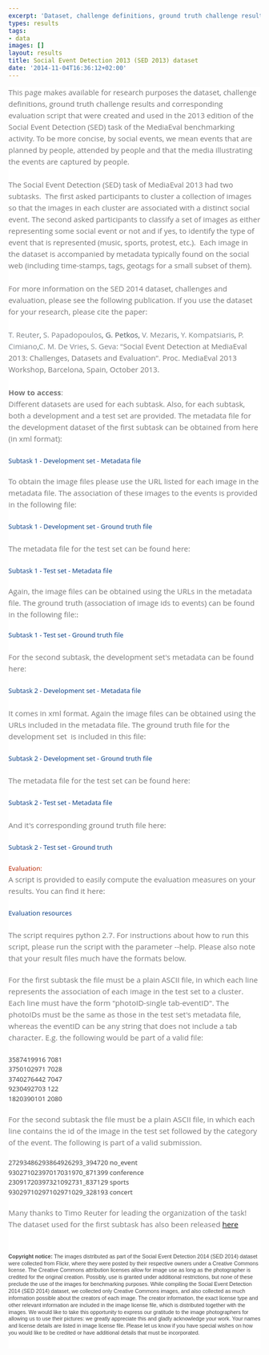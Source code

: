```yaml
---
excerpt: 'Dataset, challenge definitions, ground truth challenge results and corresponding evaluation script that were created and used in the 2013 edition of the Social Event Detection (SED) task of the MediaEval benchmarking activity'
types: results
tags:
- data
images: []
layout: results
title: Social Event Detection 2013 (SED 2013) dataset
date: '2014-11-04T16:36:12+02:00'
---
```

<div style="margin: 0px; padding: 0px; border: 0px; font-family: 'Open Sans', Helvetica, Arial, sans-serif; font-size: 15px; font-stretch: inherit; line-height: 23px; vertical-align: baseline; color: rgb(119, 119, 119); background-color: rgb(255, 255, 255);">This page makes available for research purposes the dataset, challenge definitions, ground truth challenge results and corresponding evaluation script that were created and used in the 2013 edition of the Social Event Detection (SED) task of the MediaEval benchmarking activity. To be more concise, by social events, we mean events that are planned by people, attended by people and that the media illustrating the events are captured by people.</div>
<div style="margin: 0px; padding: 0px; border: 0px; font-family: 'Open Sans', Helvetica, Arial, sans-serif; font-size: 15px; font-stretch: inherit; line-height: 23px; vertical-align: baseline; color: rgb(119, 119, 119); background-color: rgb(255, 255, 255);">&nbsp;</div>
<div style="margin: 0px; padding: 0px; border: 0px; font-family: 'Open Sans', Helvetica, Arial, sans-serif; font-size: 15px; font-stretch: inherit; line-height: 23px; vertical-align: baseline; color: rgb(119, 119, 119); background-color: rgb(255, 255, 255);">The Social Event Detection (SED) task of MediaEval 2013 had two subtasks. &nbsp;The first asked participants to cluster a collection of images so that the images in each cluster are associated with a distinct social event. The second asked participants to classify a set of images as either representing some social event or not and if yes, to identify the type of event that is represented (music, sports, protest, etc.). &nbsp;Each image in the dataset is accompanied by metadata typically found on the social web (including time-stamps, tags, geotags for a small subset of them).</div>
<div style="margin: 0px; padding: 0px; border: 0px; font-family: 'Open Sans', Helvetica, Arial, sans-serif; font-size: 15px; font-stretch: inherit; line-height: 23px; vertical-align: baseline; color: rgb(119, 119, 119); background-color: rgb(255, 255, 255);">&nbsp;</div>
<div style="margin: 0px; padding: 0px; border: 0px; font-family: 'Open Sans', Helvetica, Arial, sans-serif; font-size: 15px; font-stretch: inherit; line-height: 23px; vertical-align: baseline; color: rgb(119, 119, 119); background-color: rgb(255, 255, 255);">For more information on the SED 2014 dataset, challenges and evaluation, please see the following publication. If you use the dataset for your research, please cite the paper:</div>
<div style="margin: 0px; padding: 0px; border: 0px; font-family: 'Open Sans', Helvetica, Arial, sans-serif; font-size: 15px; font-stretch: inherit; line-height: 23px; vertical-align: baseline; color: rgb(119, 119, 119); background-color: rgb(255, 255, 255);">&nbsp;</div>
<div style="margin: 0px; padding: 0px; border: 0px; font-family: 'Open Sans', Helvetica, Arial, sans-serif; font-size: 15px; font-stretch: inherit; line-height: 23px; vertical-align: baseline; color: rgb(119, 119, 119); background-color: rgb(255, 255, 255);"><a href="http://www.informatik.uni-trier.de/~ley/pers/hd/r/Reuter:Timo.html" style="color: rgb(125, 132, 138); text-decoration: none; font-family: 'Open Sans', sans-serif;">T. Reuter</a><span style="color: rgb(80, 91, 98); font-family: 'Open Sans', sans-serif;">,&nbsp;</span><a href="http://www.informatik.uni-trier.de/~ley/pers/hd/p/Papadopoulos:Symeon.html" style="color: rgb(125, 132, 138); text-decoration: none; font-family: 'Open Sans', sans-serif;">S. Papadopoulos</a><span style="color: rgb(80, 91, 98); font-family: 'Open Sans', sans-serif;">,&nbsp;</span><span class="this-person" style="color: rgb(80, 91, 98); font-family: 'Open Sans', sans-serif;">G. Petkos</span><span style="color: rgb(80, 91, 98); font-family: 'Open Sans', sans-serif;">,&nbsp;</span><a href="http://www.informatik.uni-trier.de/~ley/pers/hd/m/Mezaris:Vasileios.html" style="color: rgb(125, 132, 138); text-decoration: none; font-family: 'Open Sans', sans-serif;">V. Mezaris</a><span style="color: rgb(80, 91, 98); font-family: 'Open Sans', sans-serif;">,&nbsp;</span><a href="http://www.informatik.uni-trier.de/~ley/pers/hd/k/Kompatsiaris:Yiannis.html" style="color: rgb(125, 132, 138); text-decoration: none; font-family: 'Open Sans', sans-serif;">Y. Kompatsiaris</a><span style="color: rgb(80, 91, 98); font-family: 'Open Sans', sans-serif;">,&nbsp;</span><a href="http://www.informatik.uni-trier.de/~ley/pers/hd/c/Cimiano:Philipp.html" style="color: rgb(125, 132, 138); text-decoration: none; font-family: 'Open Sans', sans-serif;">P. Cimiano</a><span style="color: rgb(80, 91, 98); font-family: 'Open Sans', sans-serif;">,</span><a href="http://www.informatik.uni-trier.de/~ley/pers/hd/v/Vries:Christopher_M=_De.html" style="color: rgb(125, 132, 138); text-decoration: none; font-family: 'Open Sans', sans-serif;">C. M. De Vries</a><span style="color: rgb(80, 91, 98); font-family: 'Open Sans', sans-serif;">,&nbsp;</span><a href="http://www.informatik.uni-trier.de/~ley/pers/hd/g/Geva:Shlomo.html" style="color: rgb(125, 132, 138); text-decoration: none; font-family: 'Open Sans', sans-serif;">S. Geva</a>: "Social Event Detection at MediaEval 2013: Challenges, Datasets and Evaluation".<span style="color: rgb(80, 91, 98); font-family: 'Open Sans', sans-serif;">&nbsp;</span>Proc. MediaEval 2013 Workshop, Barcelona, Spain, October 2013.</div>
<div style="margin: 0px; padding: 0px; border: 0px; font-family: 'Open Sans', Helvetica, Arial, sans-serif; font-size: 15px; font-stretch: inherit; line-height: 23px; vertical-align: baseline; color: rgb(119, 119, 119); background-color: rgb(255, 255, 255);">&nbsp;</div>
<div style="margin: 0px; padding: 0px; border: 0px; font-family: 'Open Sans', Helvetica, Arial, sans-serif; font-size: 15px; font-stretch: inherit; line-height: 23px; vertical-align: baseline; color: rgb(119, 119, 119); background-color: rgb(255, 255, 255);"><strong style="margin: 0px; padding: 0px; border: 0px; font-family: inherit; font-size: inherit; font-style: inherit; font-variant: inherit; font-stretch: inherit; line-height: inherit; vertical-align: baseline;">How to access</strong>:</div>
<div style="margin: 0px; padding: 0px; border: 0px; font-family: 'Open Sans', Helvetica, Arial, sans-serif; font-size: 15px; font-stretch: inherit; line-height: 23px; vertical-align: baseline; color: rgb(119, 119, 119); background-color: rgb(255, 255, 255);">Different datasets are used for each subtask. Also, for each subtask, both a development and a test set are provided. The metadata file for the development dataset of the first subtask can be obtained from here (in xml format):</div>
<div style="margin: 0px; padding: 0px; border: 0px; font-family: 'Open Sans', Helvetica, Arial, sans-serif; font-size: 15px; font-stretch: inherit; line-height: 23px; vertical-align: baseline; color: rgb(119, 119, 119); background-color: rgb(255, 255, 255);">&nbsp;</div>
<div style="margin: 0px; padding: 0px; border: 0px; font-family: 'Open Sans', Helvetica, Arial, sans-serif; font-size: 15px; font-stretch: inherit; line-height: 23px; vertical-align: baseline; color: rgb(119, 119, 119); background-color: rgb(255, 255, 255);">
	<p style="margin: 0px; padding: 0px; border: 0px; font-family: 'Segoe UI', 'Lucida Grande', Arial; font-size: 13px; font-style: inherit; font-variant: inherit; font-weight: inherit; font-stretch: inherit; line-height: 19.5px; vertical-align: baseline; color: rgb(68, 68, 68);"><a href="http://www.socialsensor.eu/sed2014/sed2013_task1_dataset_train.xml" search_id="undefined" style="margin: 0px; padding: 0px; border: 0px; font-family: inherit; font-size: inherit; font-style: inherit; font-variant: inherit; font-weight: inherit; font-stretch: inherit; line-height: inherit; vertical-align: baseline; text-decoration: none; color: rgb(17, 68, 136);">Subtask 1 - Development set - Metadata file</a></p>
	<p style="margin: 0px; padding: 0px; border: 0px; font-family: 'Segoe UI', 'Lucida Grande', Arial; font-size: 13px; font-style: inherit; font-variant: inherit; font-weight: inherit; font-stretch: inherit; line-height: 19.5px; vertical-align: baseline; color: rgb(68, 68, 68);">&nbsp;</p>
	<div style="margin: 0px; padding: 0px; border: 0px; font-family: inherit; font-size: inherit; font-style: inherit; font-variant: inherit; font-weight: inherit; font-stretch: inherit; line-height: inherit; vertical-align: baseline;">To obtain the image files please use the URL listed for each image in the metadata file. The association of these images to the events is provided in the following file:&nbsp;</div>
	<div style="margin: 0px; padding: 0px; border: 0px; font-family: inherit; font-size: inherit; font-style: inherit; font-variant: inherit; font-weight: inherit; font-stretch: inherit; line-height: inherit; vertical-align: baseline;">&nbsp;</div>
	<p style="font-style: inherit; font-variant: inherit; font-weight: inherit; margin: 0px; padding: 0px; border: 0px; font-family: 'Segoe UI', 'Lucida Grande', Arial; font-size: 13px; font-stretch: inherit; line-height: 19.5px; vertical-align: baseline; color: rgb(68, 68, 68);"><a href="http://www.socialsensor.eu/sed2014/sed2013_task1_dataset_train_gs.csv" search_id="undefined" style="margin: 0px; padding: 0px; border: 0px; font-family: inherit; font-size: inherit; font-style: inherit; font-variant: inherit; font-weight: inherit; font-stretch: inherit; line-height: inherit; vertical-align: baseline; text-decoration: none; color: rgb(17, 68, 136);">Subtask 1 - Development set - Ground truth file</a></p>
	<div>&nbsp;</div>
</div>
<div style="margin: 0px; padding: 0px; border: 0px; font-family: 'Open Sans', Helvetica, Arial, sans-serif; font-size: 15px; font-stretch: inherit; line-height: 23px; vertical-align: baseline; color: rgb(119, 119, 119); background-color: rgb(255, 255, 255);">The metadata file for the test set can be found here:</div>
<div style="margin: 0px; padding: 0px; border: 0px; font-family: 'Open Sans', Helvetica, Arial, sans-serif; font-size: 15px; font-stretch: inherit; line-height: 23px; vertical-align: baseline; color: rgb(119, 119, 119); background-color: rgb(255, 255, 255);">&nbsp;</div>
<div style="margin: 0px; padding: 0px; border: 0px; font-family: 'Open Sans', Helvetica, Arial, sans-serif; font-size: 15px; font-stretch: inherit; line-height: 23px; vertical-align: baseline; color: rgb(119, 119, 119); background-color: rgb(255, 255, 255);">
	<p style="font-style: inherit; font-variant: inherit; font-weight: inherit; margin: 0px; padding: 0px; border: 0px; font-family: 'Segoe UI', 'Lucida Grande', Arial; font-size: 13px; font-stretch: inherit; line-height: 19.5px; vertical-align: baseline; color: rgb(68, 68, 68);"><a href="http://www.socialsensor.eu/sed2014/sed2013_task1_dataset_test.xml" search_id="undefined" style="margin: 0px; padding: 0px; border: 0px; font-family: inherit; font-size: inherit; font-style: inherit; font-variant: inherit; font-weight: inherit; font-stretch: inherit; line-height: inherit; vertical-align: baseline; text-decoration: none; color: rgb(17, 68, 136);">Subtask 1 - Test set - Metadata file</a></p>
	<p style="font-style: inherit; font-variant: inherit; font-weight: inherit; margin: 0px; padding: 0px; border: 0px; font-family: 'Segoe UI', 'Lucida Grande', Arial; font-size: 13px; font-stretch: inherit; line-height: 19.5px; vertical-align: baseline; color: rgb(68, 68, 68);">&nbsp;</p>
	<p style="font-style: inherit; font-variant: inherit; font-weight: inherit; margin: 0px; padding: 0px; border: 0px; font-family: 'Segoe UI', 'Lucida Grande', Arial; font-size: 13px; font-stretch: inherit; line-height: 19.5px; vertical-align: baseline; color: rgb(68, 68, 68);"><span style="color: rgb(119, 119, 119); font-family: 'Open Sans', Helvetica, Arial, sans-serif; font-size: 15px; line-height: 23px;">Again, the image files can be obtained using the URLs in the metadata file. The ground truth (association of image ids to events) can be found in the following file:</span>:</p>
	<p style="font-style: inherit; font-variant: inherit; font-weight: inherit; margin: 0px; padding: 0px; border: 0px; font-family: 'Segoe UI', 'Lucida Grande', Arial; font-size: 13px; font-stretch: inherit; line-height: 19.5px; vertical-align: baseline; color: rgb(68, 68, 68);">&nbsp;</p>
	<p style="font-style: inherit; font-variant: inherit; font-weight: inherit; margin: 0px; padding: 0px; border: 0px; font-family: 'Segoe UI', 'Lucida Grande', Arial; font-size: 13px; font-stretch: inherit; line-height: 19.5px; vertical-align: baseline; color: rgb(68, 68, 68);"><a href="http://www.socialsensor.eu/sed2014/sed2013_task1_dataset_test_gs.csv" search_id="undefined" style="margin: 0px; padding: 0px; border: 0px; font-family: inherit; font-size: inherit; font-style: inherit; font-variant: inherit; font-weight: inherit; font-stretch: inherit; line-height: inherit; vertical-align: baseline; text-decoration: none; color: rgb(17, 68, 136);">Subtask 1 - Test set - Ground truth file</a></p>
	<div>&nbsp;</div>
	<div>For the second subtask, the development set's metadata can be found here:</div>
	<div>
		<div>&nbsp;</div>
		<div>
			<p style="font-style: inherit; font-variant: inherit; font-weight: inherit; margin: 0px; padding: 0px; border: 0px; font-family: 'Segoe UI', 'Lucida Grande', Arial; font-size: 13px; font-stretch: inherit; line-height: 19.5px; vertical-align: baseline; color: rgb(68, 68, 68);"><a href="http://www.socialsensor.eu/sed2014/sed2013_task2_dataset_train.xml" search_id="undefined" style="margin: 0px; padding: 0px; border: 0px; font-family: inherit; font-size: inherit; font-style: inherit; font-variant: inherit; font-weight: inherit; font-stretch: inherit; line-height: inherit; vertical-align: baseline; text-decoration: none; color: rgb(17, 68, 136);">Subtask 2 - Development set - Metadata file</a></p>
		</div>
		<div>&nbsp;</div>
		<div>It comes in xml format. Again the image files can be obtained using the URLs included in the metadata file. The ground truth file for the development set &nbsp;is included in this file:</div>
		<div>&nbsp;</div>
		<div>
			<div>
				<p style="font-style: inherit; font-variant: inherit; font-weight: inherit; margin: 0px; padding: 0px; border: 0px; font-family: 'Segoe UI', 'Lucida Grande', Arial; font-size: 13px; font-stretch: inherit; line-height: 19.5px; vertical-align: baseline; color: rgb(68, 68, 68);"><a href="http://www.socialsensor.eu/sed2014/sed2013_task2_dataset_train_gs.csv" search_id="undefined" style="margin: 0px; padding: 0px; border: 0px; font-family: inherit; font-size: inherit; font-style: inherit; font-variant: inherit; font-weight: inherit; font-stretch: inherit; line-height: inherit; vertical-align: baseline; text-decoration: none; color: rgb(17, 68, 136);">Subtask 2 - Development set - Ground truth file</a></p>
				<div>&nbsp;</div>
			</div>
		</div>
		<div>The metadata file for the test set can be found here:</div>
		<div>&nbsp;</div>
		<div>
			<div>
				<p style="font-style: inherit; font-variant: inherit; font-weight: inherit; margin: 0px; padding: 0px; border: 0px; font-family: 'Segoe UI', 'Lucida Grande', Arial; font-size: 13px; font-stretch: inherit; line-height: 19.5px; vertical-align: baseline; color: rgb(68, 68, 68);"><a href="http://www.socialsensor.eu/sed2014/sed2013_task2_dataset_test.xml" search_id="undefined" style="margin: 0px; padding: 0px; border: 0px; font-family: inherit; font-size: inherit; font-style: inherit; font-variant: inherit; font-weight: inherit; font-stretch: inherit; line-height: inherit; vertical-align: baseline; text-decoration: none; color: rgb(17, 68, 136);">Subtask 2 - Test set - Metadata file</a></p>
				<div>&nbsp;</div>
			</div>
		</div>
		<div>And it's corresponding ground truth file here:</div>
		<div>&nbsp;</div>
		<div>
			<p style="font-style: inherit; font-variant: inherit; font-weight: inherit; margin: 0px; padding: 0px; border: 0px; font-family: 'Segoe UI', 'Lucida Grande', Arial; font-size: 13px; font-stretch: inherit; line-height: 19.5px; vertical-align: baseline; color: rgb(68, 68, 68);"><a href="http://www.socialsensor.eu/sed2014/sed2013_task2_dataset_test_gs.txt" search_id="undefined" style="margin: 0px; padding: 0px; border: 0px; font-family: inherit; font-size: inherit; font-style: inherit; font-variant: inherit; font-weight: inherit; font-stretch: inherit; line-height: inherit; vertical-align: baseline; text-decoration: none; color: rgb(17, 68, 136);">Subtask 2 - Test set - Ground truth&nbsp;</a></p>
			<div>&nbsp;</div>
		</div>
	</div>
</div>
<div style="margin: 0px; padding: 0px; border: 0px; font-family: 'Open Sans', Helvetica, Arial, sans-serif; font-size: 15px; font-stretch: inherit; line-height: 23px; vertical-align: baseline; color: rgb(119, 119, 119); background-color: rgb(255, 255, 255);">
	<div style="margin: 0px; padding: 0px; border: 0px; font-family: inherit; font-size: inherit; font-style: inherit; font-variant: inherit; font-weight: inherit; font-stretch: inherit; line-height: inherit; vertical-align: baseline;">
		<h2 style="margin: 0px; padding: 0px; border: 0px; font-family: 'Segoe UI', 'Lucida Grande', Arial, sans-serif; font-size: 17px; font-style: inherit; font-variant: inherit; font-weight: normal; font-stretch: inherit; line-height: 1.25em; vertical-align: baseline; color: rgb(68, 68, 68);"><span style="margin: 0px; padding: 0px; border: 0px; font-family: 'Segoe UI', 'Lucida Grande', Arial; font-size: 13px; font-style: inherit; font-variant: inherit; font-weight: inherit; font-stretch: inherit; line-height: 19.5px; vertical-align: baseline; color: rgb(185, 40, 4);">Evaluation:</span></h2>
		<div style="margin: 0px; padding: 0px; border: 0px; font-family: inherit; font-size: inherit; font-style: inherit; font-variant: inherit; font-weight: inherit; font-stretch: inherit; line-height: inherit; vertical-align: baseline;">A script is provided to easily compute the evaluation measures on your results. You can find it here:</div>
	</div>
	<div style="margin: 0px; padding: 0px; border: 0px; font-family: inherit; font-size: inherit; font-style: inherit; font-variant: inherit; font-weight: inherit; font-stretch: inherit; line-height: inherit; vertical-align: baseline;">&nbsp;</div>
</div>
<p style="margin: 0px; padding: 0px; border: 0px; font-family: 'Segoe UI', 'Lucida Grande', Arial; font-size: 13px; font-stretch: inherit; line-height: 19.5px; vertical-align: baseline; color: rgb(68, 68, 68); background-color: rgb(255, 255, 255);"><a href="http://www.socialsensor.eu/sed2014/eval_sed2013.py" search_id="undefined" style="margin: 0px; padding: 0px; border: 0px; font-family: inherit; font-size: inherit; font-style: inherit; font-variant: inherit; font-weight: inherit; font-stretch: inherit; line-height: inherit; vertical-align: baseline; text-decoration: none; color: rgb(17, 68, 136);">Evaluation resources</a></p>
<div style="margin: 0px; padding: 0px; border: 0px; font-family: 'Open Sans', Helvetica, Arial, sans-serif; font-size: 15px; font-stretch: inherit; line-height: 23px; vertical-align: baseline; color: rgb(119, 119, 119); background-color: rgb(255, 255, 255);">&nbsp;</div>
<div style="margin: 0px; padding: 0px; border: 0px; font-family: 'Open Sans', Helvetica, Arial, sans-serif; font-size: 15px; font-stretch: inherit; line-height: 23px; vertical-align: baseline; color: rgb(119, 119, 119); background-color: rgb(255, 255, 255);">
	<div style="margin: 0px; padding: 0px; border: 0px; font-family: inherit; font-size: inherit; font-style: inherit; font-variant: inherit; font-weight: inherit; font-stretch: inherit; line-height: inherit; vertical-align: baseline;">
		<div style="margin: 0px; padding: 0px; border: 0px; font-family: inherit; font-size: inherit; font-style: inherit; font-variant: inherit; font-weight: inherit; font-stretch: inherit; line-height: inherit; vertical-align: baseline;">The script requires python 2.7. For instructions about how to run this script, please run the script with the parameter --help. Please also note that your result files much have the formats below.</div>
		<p style="margin: 0px; padding: 0px; border: 0px; font-family: 'Segoe UI', 'Lucida Grande', Arial; font-size: 13px; font-style: inherit; font-variant: inherit; font-weight: inherit; font-stretch: inherit; line-height: 19.5px; vertical-align: baseline; color: rgb(68, 68, 68);">&nbsp;</p>
		<div style="margin: 0px; padding: 0px; border: 0px; font-family: inherit; font-size: inherit; font-style: inherit; font-variant: inherit; font-weight: inherit; font-stretch: inherit; line-height: inherit; vertical-align: baseline;">For the first subtask the file must be a plain ASCII file, in which each line represents the association of each image in the test set to a cluster. Each line must have the form "photoID-single tab-eventID". The photoIDs must be the same as those in the test set's metadata file, whereas the eventID can be any string that does not include a tab character. E.g. the following would be part of a valid file:</div>
		<div style="margin: 0px; padding: 0px; border: 0px; font-family: inherit; font-size: inherit; font-style: inherit; font-variant: inherit; font-weight: inherit; font-stretch: inherit; line-height: inherit; vertical-align: baseline;">&nbsp;</div>
		<p style="margin: 0px; padding: 0px; border: 0px; font-family: 'Segoe UI', 'Lucida Grande', Arial; font-size: 13px; font-style: inherit; font-variant: inherit; font-weight: inherit; font-stretch: inherit; line-height: 19.5px; vertical-align: baseline; color: rgb(68, 68, 68);">3587419916 7081</p>
		<p style="margin: 0px; padding: 0px; border: 0px; font-family: 'Segoe UI', 'Lucida Grande', Arial; font-size: 13px; font-style: inherit; font-variant: inherit; font-weight: inherit; font-stretch: inherit; line-height: 19.5px; vertical-align: baseline; color: rgb(68, 68, 68);">3750102971 7028</p>
		<p style="margin: 0px; padding: 0px; border: 0px; font-family: 'Segoe UI', 'Lucida Grande', Arial; font-size: 13px; font-style: inherit; font-variant: inherit; font-weight: inherit; font-stretch: inherit; line-height: 19.5px; vertical-align: baseline; color: rgb(68, 68, 68);">3740276442 7047</p>
		<p style="margin: 0px; padding: 0px; border: 0px; font-family: 'Segoe UI', 'Lucida Grande', Arial; font-size: 13px; font-style: inherit; font-variant: inherit; font-weight: inherit; font-stretch: inherit; line-height: 19.5px; vertical-align: baseline; color: rgb(68, 68, 68);">9230492703 122</p>
		<p style="margin: 0px; padding: 0px; border: 0px; font-family: 'Segoe UI', 'Lucida Grande', Arial; font-size: 13px; font-style: inherit; font-variant: inherit; font-weight: inherit; font-stretch: inherit; line-height: 19.5px; vertical-align: baseline; color: rgb(68, 68, 68);">1820390101 2080</p>
		<p style="margin: 0px; padding: 0px; border: 0px; font-family: 'Segoe UI', 'Lucida Grande', Arial; font-size: 13px; font-style: inherit; font-variant: inherit; font-weight: inherit; font-stretch: inherit; line-height: 19.5px; vertical-align: baseline; color: rgb(68, 68, 68);">&nbsp;</p>
		<div style="margin: 0px; padding: 0px; border: 0px; font-family: inherit; font-size: inherit; font-style: inherit; font-variant: inherit; font-weight: inherit; font-stretch: inherit; line-height: inherit; vertical-align: baseline;">For the second subtask the file must be a plain ASCII file, in which each line contains the id of the image in the test set followed by the category of the event. The following is part of a valid submission.</div>
		<p style="margin: 0px; padding: 0px; border: 0px; font-family: 'Segoe UI', 'Lucida Grande', Arial; font-size: 13px; font-style: inherit; font-variant: inherit; font-weight: inherit; font-stretch: inherit; line-height: 19.5px; vertical-align: baseline; color: rgb(68, 68, 68);">&nbsp;</p>
		<div><span style="color: rgb(68, 68, 68); font-family: 'Segoe UI', 'Lucida Grande', Arial; font-size: 13px; font-style: inherit; font-variant: inherit; font-weight: inherit; line-height: 19.5px;">27293486293864926293_394720 no_event</span></div>
		<p style="font-style: inherit; font-variant: inherit; font-weight: inherit; margin: 0px; padding: 0px; border: 0px; font-family: 'Segoe UI', 'Lucida Grande', Arial; font-size: 13px; font-stretch: inherit; line-height: 19.5px; vertical-align: baseline; color: rgb(68, 68, 68);">93027102397017031970_871399 conference</p>
		<p style="font-style: inherit; font-variant: inherit; font-weight: inherit; margin: 0px; padding: 0px; border: 0px; font-family: 'Segoe UI', 'Lucida Grande', Arial; font-size: 13px; font-stretch: inherit; line-height: 19.5px; vertical-align: baseline; color: rgb(68, 68, 68);">23091720397321092731_837129 sports</p>
		<p style="font-style: inherit; font-variant: inherit; font-weight: inherit; margin: 0px; padding: 0px; border: 0px; font-family: 'Segoe UI', 'Lucida Grande', Arial; font-size: 13px; font-stretch: inherit; line-height: 19.5px; vertical-align: baseline; color: rgb(68, 68, 68);">93029710297102971029_328193 concert</p>
		<p style="font-style: inherit; font-variant: inherit; font-weight: inherit; margin: 0px; padding: 0px; border: 0px; font-family: 'Segoe UI', 'Lucida Grande', Arial; font-size: 13px; font-stretch: inherit; line-height: 19.5px; vertical-align: baseline; color: rgb(68, 68, 68);">&nbsp;</p>
		<div style="margin: 0px; padding: 0px; border: 0px; font-family: inherit; font-size: inherit; font-style: inherit; font-variant: inherit; font-weight: inherit; font-stretch: inherit; line-height: inherit; vertical-align: baseline;">Many thanks to Timo Reuter for leading the organization of the task! The dataset used for the first subtask has also been released <a href="http://greententacle.techfak.uni-bielefeld.de/reseed/">here</a></div>
		<div style="margin: 0px; padding: 0px; border: 0px; font-family: inherit; font-size: inherit; font-style: inherit; font-variant: inherit; font-weight: inherit; font-stretch: inherit; line-height: inherit; vertical-align: baseline;">&nbsp;</div>
		<div style="margin: 0px; padding: 0px; border: 0px; font-family: inherit; font-size: inherit; font-style: inherit; font-variant: inherit; font-weight: inherit; font-stretch: inherit; line-height: inherit; vertical-align: baseline;">
			<div style="margin: 0px; padding: 0px; border: 0px; font-family: inherit; font-size: inherit; font-style: inherit; font-variant: inherit; font-weight: inherit; font-stretch: inherit; line-height: inherit; vertical-align: baseline;">&nbsp;</div>
			<div style="margin: 0px; padding: 0px; border: 0px; font-family: inherit; font-size: inherit; font-style: inherit; font-variant: inherit; font-weight: inherit; font-stretch: inherit; line-height: inherit; vertical-align: baseline;"><span style="margin: 0px; padding: 0px; border: 0px; font-family: 'Trebuchet MS', Verdana, Arial, sans-serif; font-size: 8pt; font-style: inherit; font-variant: inherit; font-weight: inherit; font-stretch: inherit; line-height: 1.3em; vertical-align: baseline; color: rgb(68, 68, 68);"><strong style="margin: 0px; padding: 0px; border: 0px; font-family: inherit; font-size: inherit; font-style: inherit; font-variant: inherit; font-stretch: inherit; line-height: inherit; vertical-align: baseline;">Copyright notice:</strong>&nbsp;The images distributed as part of the Social Event Detection 2014 (SED 2014) dataset were collected from Flickr, where they were posted by their respective owners under a Creative Commons license. The Creative Commons attribution licenses allow for image use as long as the photographer is credited for the original creation. Possibly, use is granted under additional restrictions, but none of these preclude the use of the images for benchmarking purposes.&nbsp;</span><span style="margin: 0px; padding: 0px; border: 0px; font-family: 'Trebuchet MS', Verdana, Arial, sans-serif; font-size: 8pt; font-style: inherit; font-variant: inherit; font-weight: inherit; font-stretch: inherit; line-height: 1.3em; vertical-align: baseline; color: rgb(68, 68, 68);">While compiling the Social Event Detection 2014 (SED 2014) dataset, we collected only Creative Commons images, and also collected as much information possible about the creators of each image. The creator information, the exact license type and other relevant information are included in the image license file, which is distributed together with the images.&nbsp;</span><span style="margin: 0px; padding: 0px; border: 0px; font-family: 'Trebuchet MS', Verdana, Arial, sans-serif; font-size: 8pt; font-style: inherit; font-variant: inherit; font-weight: inherit; font-stretch: inherit; line-height: 1.3em; vertical-align: baseline; color: rgb(68, 68, 68);">We would like to take this opportunity to express our gratitude to the image photographers for allowing us to use their pictures: we greatly appreciate this and gladly acknowledge your work. Your names and license details are listed in image license file. Please let us know if you have special wishes on how you would like to be credited or have additional details that must be incorporated.</span></div>
			<div style="margin: 0px; padding: 0px; border: 0px; font-family: inherit; font-size: inherit; font-style: inherit; font-variant: inherit; font-weight: inherit; font-stretch: inherit; line-height: inherit; vertical-align: baseline;">&nbsp;</div>
		</div>
	</div>
</div>
<p>&nbsp;</p>
